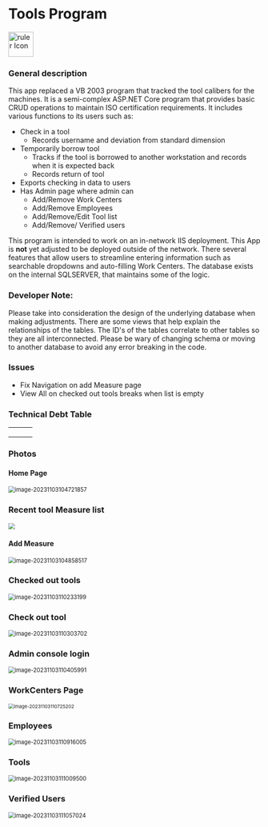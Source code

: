 # Tools Program

<img src="${Images}\tools.png" alt="ruler Icon" width="50" />


### General description

This app replaced a VB 2003 program that tracked the tool calibers for the machines. It is a semi-complex ASP.NET Core program that provides basic CRUD operations to maintain ISO certification requirements.  It includes various functions to its users such as:

* Check in a tool
  * Records username and deviation from standard dimension
* Temporarily borrow tool
  * Tracks if the tool is borrowed to another workstation and records when it is expected back
  * Records return of tool
* Exports checking in data to users
* Has Admin page where admin can
  * Add/Remove Work Centers
  * Add/Remove Employees
  * Add/Remove/Edit Tool list
  * Add/Remove/ Verified users

This program is intended to work on an in-network IIS deployment. This App is **not** yet adjusted to be deployed outside of the network. There several features that allow users to streamline entering information such as searchable dropdowns and auto-filling Work Centers. The database exists on the internal SQLSERVER, that maintains some of the logic. 



### Developer Note:

Please take into consideration the design of the underlying database when making adjustments. There are some views that help explain the relationships of the tables. The ID's of the tables correlate to other tables so they are all interconnected. Please be wary of changing schema or moving to another database to avoid any error breaking in the code.



### Issues

* Fix Navigation on add Measure page
* View All on checked out tools breaks when list is empty





### Technical Debt Table

|      |      |      |
| ---- | ---- | ---- |
|      |      |      |
|      |      |      |
|      |      |      |



### Photos



#### Home Page

<img src="${Images}\image-20231103104721857.png" alt="image-20231103104721857" style= "zoom:80%;" />

### Recent tool Measure list

<img src="${Images}\image-20231103105852815-1699036120642-5.png" style="zoom:80%" />



#### Add Measure

<img src="${Images}\image-20231103104858517.png" alt="image-20231103104858517" style="zoom:80%;" />

### Checked out tools

<img src="${Images}\image-20231103110233199.png" alt="image-20231103110233199" style="zoom:80%;" />

### Check out tool

<img src="${Images}\image-20231103110303702.png" alt="image-20231103110303702" style="zoom:80%;" />

### Admin console login

<img src="${Images}\image-20231103110405991.png" alt="image-20231103110405991" style="zoom:80%;" />

### WorkCenters Page

<img src="${Images}\image-20231103110725202.png" alt="image-20231103110725202" style="zoom: 67%;" />

### Employees

<img src="${Images}\image-20231103110916005.png" alt="image-20231103110916005" style="zoom:80%;" />

### Tools

<img src="${Images}\image-20231103111009500.png" alt="image-20231103111009500" style="zoom:80%;" />

### Verified Users

<img src="${Images}\image-20231103111057024.png" alt="image-20231103111057024" style="zoom:80%;" />
